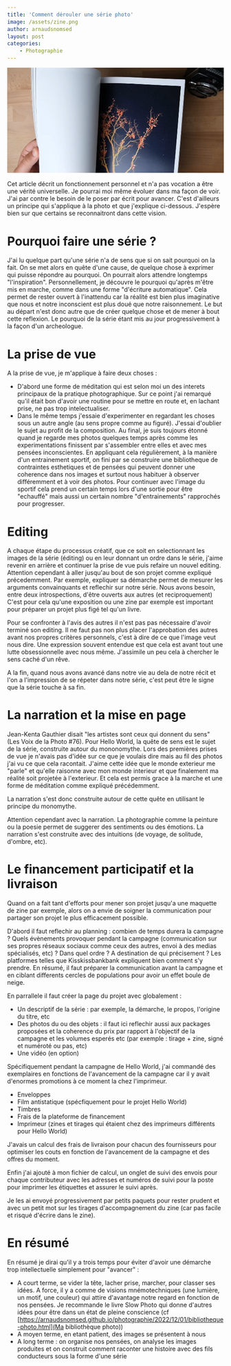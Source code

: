 ```yaml
---
title: 'Comment dérouler une série photo'
image: /assets/zine.png
author: arnaudsnomsed
layout: post
categories:
    - Photographie
---
```


![](/assets/zine.png)

Cet article décrit un fonctionnement personnel et n'a pas vocation a
être une vérité universelle. Je pourrai moi même évoluer dans ma façon
de voir. J'ai par contre le besoin de le poser par écrit pour
avancer. C'est d'ailleurs un principe qui s'applique à la photo et que
j'explique ci-dessous. J'espère bien sur que certains se reconnaitront
dans cette vision.

# Pourquoi faire une série ?

J'ai lu quelque part qu'une série n'a de sens que si on sait pourquoi
on la fait. On se met alors en quête d'une cause, de quelque chose à
exprimer qui puisse répondre au pourquoi. On pourrait alors attendre
longtemps "l'inspiration". Personnellement, je découvre le pourquoi
qu'après m'être mis en marche, comme dans une forme "d'écriture
automatique". Cela permet de rester ouvert à l'inattendu car la
réalité est bien plus imaginative que nous et notre inconscient est
plus doué que notre raisonnement. Le but au départ n'est donc autre
que de créer quelque chose et de mener à bout cette reflexion. Le
pourquoi de la série étant mis au jour progressivement à la façon d'un
archeologue.


# La prise de vue

A la prise de vue, je m'applique à faire deux choses :
- D'abord une forme de méditation qui est selon moi un des interets
  principaux de la pratique photographique. Sur ce point j'ai remarqué
  qu'il était bon d'avoir une routine pour se mettre en route et, en
  lachant prise, ne pas trop intelectualiser.
- Dans le même temps j'essaie d'experimenter en regardant les choses
  sous un autre angle (au sens propre comme au figuré). J'essai
  d'oublier le sujet au profit de la composition.
Au final, je suis toujours étonné quand je regarde mes photos quelques
temps après comme les experimentations finissent par s'assembler entre
elles et avec mes pensées inconscientes. En appliquant cela
régulièrement, à la manière d'un entrainement sportif, on fini par se
construire une bibliotheque de contraintes esthetiques et de pensées
qui peuvent donner une coherence dans nos images et surtout nous
habituer à observer différemment et à voir des photos. Pour continuer
avec l'image du sportif cela prend un certain temps lors d'une sortie
pour être "echauffé" mais aussi un certain nombre "d'entrainements"
rapprochés pour progresser.


# Editing

A chaque étape du processus créatif, que ce soit en selectionnant les
images de la série (éditing) ou en leur donnant un ordre dans le
série, j'aime revenir en arrière et continuer la prise de vue puis
refaire un nouvel editing. Attention cependant à aller jusqu'au bout
de son projet comme expliqué précedemment. Par exemple, expliquer sa
démarche permet de mesurer les arguments convainquants et reflechir
sur notre série. Nous avons besoin, entre deux introspections, d'être
ouverts aux autres (et reciproquement) C'est pour cela qu'une
exposition ou une zine par exemple est important pour préparer un
projet plus figé tel qu'un livre.

Pour se confronter à l'avis des autres il n'est pas pas nécessaire
d'avoir terminé son editing. Il ne faut pas non plus placer
l'approbation des autres avant nos propres critères personnels, c'est
à dire de ce que l'image veut nous dire. Une expression souvent
entendue est que cela est avant tout une lutte obsessionnelle avec
nous même. J'assimile un peu cela à chercher le sens caché d'un rêve.

A la fin, quand nous avons avancé dans notre vie au dela de notre
récit et l'on a l'impression de se répeter dans notre série, c'est
peut être le signe que la série touche à sa fin.

# La narration et la mise en page

 Jean-Kenta Gauthier disait "les artistes sont ceux qui donnent du
 sens" (Les Voix de la Photo #76). Pour Hello World, la quête de sens
 est le sujet de la série, construite autour du mononomythe. Lors des
 premières prises de vue je n'avais pas d'idée sur ce que je voulais
 dire mais au fil des photos j'ai vu ce que cela racontait. J'aime
 cette idée que le monde exterieur me "parle" et qu'elle raisonne avec
 mon monde interieur et que finalement ma réalité soit projetée à
 l'exterieur. Et cela est permis grace à la marche et une forme de
 méditation comme expliqué précédemment.

 La narration s'est donc construite autour de cette quête en utilisant
 le principe du monomythe.

 Attention cependant avec la narration. La photographie comme la
 peinture ou la poesie permet de suggerer des sentiments ou des
 émotions. La narration s'est construite avec des intuitions (de
 voyage, de solitude, d'ombre, etc).

# Le financement participatif et la livraison

Quand on a fait tant d'efforts pour mener son projet jusqu'a une
maquette de zine par exemple, alors on a envie de soigner la
communication pour partager son projet le plus efficacement possible.

D'abord il faut reflechir au planning : combien de temps durera la
campagne ? Quels évènements provoquer pendant la campagne
(communication sur ses propres réseaux sociaux comme ceux des autres,
envoi à des medias spécialisés, etc) ? Dans quel ordre ? A destination
de qui précisement ? Les platformes telles que Kisskissbankbank
expliquent bien comment s'y prendre. En résumé, il faut préparer la
communication avant la campagne et en ciblant differents cercles de
populations pour avoir un effet boule de neige.

En parrallele il faut créer la page du projet avec globalement :

- Un descriptif de la série : par exemple, la démarche, le propos,
  l'origine du titre, etc
- Des photos du ou des objets : il faut ici reflechir aussi aux
  packages proposées et la coherence du prix par rapport à l'objectif
  de la campagne et les volumes esperés etc (par exemple : tirage +
  zine, signé et numéroté ou pas, etc)
- Une vidéo (en option)

Spécifiquement pendant la campagne de Hello World, j'ai commandé des
exemplaires en fonctions de l'avancement de la campagne car il y avait
d'enormes promotions à ce moment la chez l'imprimeur.

- Enveloppes
- Film antistatique (spécfiquement pour le projet Hello World)
- Timbres
- Frais de la plateforme de financement
- Imprimeur (zines et tirages qui étaient chez des imprimeurs
  différents pour Hello World)

J'avais un calcul des frais de livraison pour chacun des fournisseurs
pour optimiser les couts en fonction de l'avancement de la campagne et
des offres du moment.

Enfin j'ai ajouté à mon fichier de calcul, un onglet de suivi des
envois pour chaque contributeur avec les adresses et numéros de suivi
pour la poste pour imprimer les étiquettes et assurer le suivi après.

Je les ai envoyé progressivement par petits paquets pour rester
prudent et avec un petit mot sur les tirages d'accompagnement du zine
(car pas facile et risqué d'écrire dans le zine).


# En résumé

En résumé je dirai qu'il y a trois temps pour éviter d'avoir une
démarche trop intellectuelle simplement pour "avancer" :

- A court terme, se vider la tête, lacher prise, marcher, pour classer
  ses idées. A force, il y a comme de visions mnémotechniques (une
  lumière, un motif, une couleur) qui attire d'avantage notre regard
  en fonction de nos pensées. Je recommande le livre Slow Photo qui
  donne d'autres idées pour être dans un état de pleine conscience (cf
  [https://arnaudsnomsed.github.io/photographie/2022/12/01/bibliotheque-photo.html](Ma
  bibliothèque photo))
- A moyen terme, en etant patient, des images se présentent à nous
- A long terme : on organise nos pensées, on analyse les images
  produites et on construit comment raconter une histoire avec des
  fils conducteurs sous la forme d'une série

